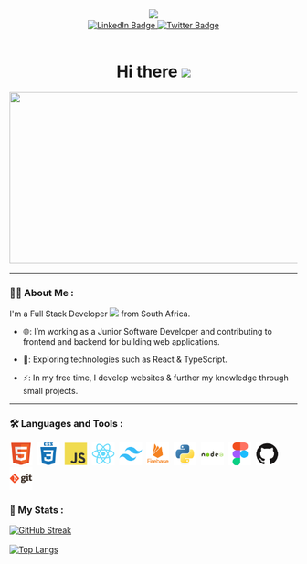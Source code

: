 <div id="header" align="center">
  <img src="https://media.giphy.com/media/QHE5gWI0QjqF2/giphy.gif" width="300"/>
</div>

<div id="badges" align="center">
  <a href="https://www.linkedin.com/in/keenan-deyce-5b9ab3219/">
    <img src="https://img.shields.io/badge/LinkedIn-blue?style=for-the-badge&logo=linkedin&logoColor=white" alt="LinkedIn Badge"/>
  </a>
  <a href="https://twitter.com/kDeyce30">
    <img src="https://img.shields.io/badge/Twitter-blue?style=for-the-badge&logo=twitter&logoColor=white" alt="Twitter Badge"/>
  </a>
</div>

<div id="view-counter" align="center">
  <img src="https://komarev.com/ghpvc/?username=1deyce&style=flat-square&color=blue" alt="" align="center"/>
  <h1>
    Hi there
    <img src="https://media.giphy.com/media/hvRJCLFzcasrR4ia7z/giphy.gif" width="30px"/>
  </h1>
</div>

<div align="center">
  <img src="https://media.giphy.com/media/L8K62iTDkzGX6/giphy.gif" width="600" height="300"/>
</div>

---

### :man_technologist: About Me : 
I'm a Full Stack Developer <img src="https://media.giphy.com/media/WUlplcMpOCEmTGBtBW/giphy.gif" width="30"> from South Africa.
- 🌐: I’m working as a Junior Software Developer and contributing to frontend and backend for building web applications.

- 🔭: Exploring technologies such as React & TypeScript.

- ⚡: In my free time, I develop websites & further my knowledge through small projects.

---

### :hammer_and_wrench: Languages and Tools :
<div>
  <img src="https://github.com/devicons/devicon/blob/master/icons/html5/html5-original.svg" title="HTML5" alt="HTML" width="40" height="40"/>&nbsp;
  <img src="https://github.com/devicons/devicon/blob/master/icons/css3/css3-plain-wordmark.svg"  title="CSS3" alt="CSS" width="40" height="40"/>&nbsp;
  <img src="https://github.com/devicons/devicon/blob/master/icons/javascript/javascript-original.svg" title="JavaScript" alt="JavaScript" width="40" height="40"/>&nbsp;
  <img src="https://github.com/devicons/devicon/blob/master/icons/react/react-original.svg" title="React" alt="React" width="40" height="40"/>&nbsp;
  <img src="https://github.com/devicons/devicon/blob/master/icons/tailwindcss/tailwindcss-plain.svg" title="Tailwind CSS"  alt="Tailwind" width="40" height="40"/>&nbsp;
  <img src="https://github.com/devicons/devicon/blob/master/icons/firebase/firebase-plain-wordmark.svg" title="Firebase" alt="Firebase" width="40" height="40"/>&nbsp;
  <img src="https://github.com/devicons/devicon/blob/master/icons/python/python-original.svg" title="Python"  alt="Python" width="40" height="40"/>&nbsp;
  <img src="https://github.com/devicons/devicon/blob/master/icons/nodejs/nodejs-original-wordmark.svg" title="NodeJS" alt="NodeJS" width="40" height="40"/>&nbsp;
  <img src="https://github.com/devicons/devicon/blob/master/icons/figma/figma-original.svg" title="Figma" alt="Figma" width="40" height="40"/>&nbsp;
  <img src="https://github.com/devicons/devicon/blob/master/icons/github/github-original.svg" title="GitHub" alt="GitHub" width="40" height="40"/>&nbsp;
  <img src="https://github.com/devicons/devicon/blob/master/icons/git/git-original-wordmark.svg" title="Git" **alt="Git" width="40" height="40"/>
</div>

### 🔮 My Stats :
[![GitHub Streak](http://github-readme-streak-stats.herokuapp.com?user=1deyce&theme=nightowl&border_radius=6&date_format=M%20j%5B%2C%20Y%5D&exclude_days=Sun%2CSat)](https://git.io/streak-stats)
<br>
<br>
[![Top Langs](https://github-readme-stats.vercel.app/api/top-langs/?username=1deyce&layout=compact&theme=vision-friendly-dark)](https://github.com/1deyce/github-readme-stats)
